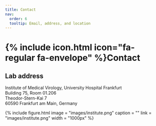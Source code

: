 ```yaml
---
title: Contact
nav:
  order: 6
  tooltip: Email, address, and location
---
```


# {% include icon.html icon="fa-regular fa-envelope" %}Contact

## Lab address

Institute of Medical Virology, University Hospital Frankfurt <br />
Building 75, Room 01.206 <br />
Theodor-Stern-Kai 7 <br />
60590 Frankfurt am Main, Germany

{%
  include figure.html
  image = "images/institute.png"
  caption = ""
  link = "images/institute.png"
  width = "1000px"
%}